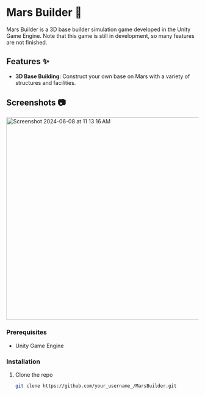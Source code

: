 # Mars Builder :rocket:

Mars Builder is a 3D base builder simulation game developed in the Unity Game Engine. Note that this game is still in development, so many features are not finished.

## Features :sparkles:

- **3D Base Building**: Construct your own base on Mars with a variety of structures and facilities.

## Screenshots :camera:
<img width="531" alt="Screenshot 2024-06-08 at 11 13 16 AM" src="https://github.com/cheesebuilding/mars/assets/106202832/319ec9fc-0dbf-48d1-a24a-d1502532525f">



### Prerequisites

- Unity Game Engine

### Installation

1. Clone the repo
   ```sh
   git clone https://github.com/your_username_/MarsBuilder.git
